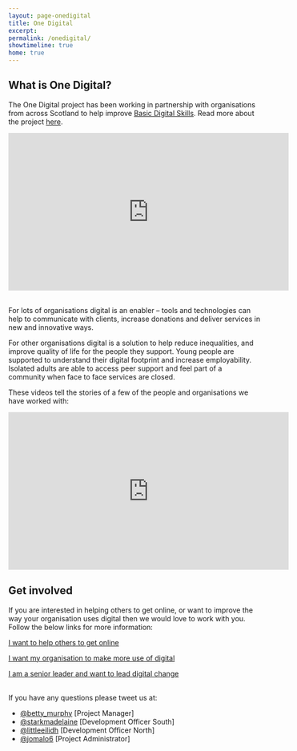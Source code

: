 ```yaml
---
layout: page-onedigital
title: One Digital
excerpt:
permalink: /onedigital/
showtimeline: true
home: true
---
```


## What is One Digital?

The One Digital project has been working in partnership with organisations from across Scotland to help improve [Basic Digital Skills](http://www.go-on.co.uk/get-involved/basic-digital-skills/). 
Read more about the project [here](http://digital.scvo.org.uk/onedigital/about-one-digital).


<iframe width="560" height="315" src="https://www.youtube.com/embed/DwGwOsb1cdU" frameborder="0" allowfullscreen></iframe>

<br>For lots of organisations digital is an enabler – tools and technologies can help to communicate with clients, increase donations and deliver services in new and innovative ways. 

For other organisations digital is a solution to help reduce inequalities, and improve quality of life for the people they support. Young people are supported to understand their digital footprint and increase employability. Isolated adults are able to access peer support and feel part of a community when face to face services are closed. 

These videos tell the stories of a few of the people and organisations we have worked with: 

<iframe width="560" height="315" src="https://www.youtube.com/embed/videoseries?list=PLD_XS4xNFQV4fKzUf4M97xh6dP0Pc7FmE" frameborder="0" allowfullscreen></iframe>

## Get involved  

If you are interested in helping others to get online, or want to improve the way your organisation uses digital then we would love to work with you. Follow the below links for more information:

[I want to help others to get online](http://digital.scvo.org.uk/onedigital/helping-others)

[I want my organisation to make more use of digital](http://digital.scvo.org.uk/onedigital/helping-org) 

[I am a senior leader and want to lead digital change](http://digital.scvo.org.uk/onedigital/actionlearning/)

<p><br />If you have any questions please tweet us at:</p>

<ul>
<li><a href="https://twitter.com/betty_murphy">@betty_murphy</a> [Project Manager]</li>
<li><a href="https://twitter.com/starkmadelaine">@starkmadelaine</a> [Development Officer South]</li>
<li><a href="https://twitter.com/littleeilidh">@littleeilidh</a> [Development Officer North]</li>
<li><a href="https://twitter.com/jomalo6">@jomalo6</a> [Project Administrator]</li>
</ul>

